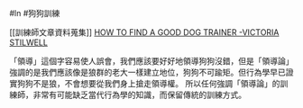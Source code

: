 #ln #狗狗訓練 

[[訓練師文章資料蒐集]]
 [HOW TO FIND A GOOD DOG TRAINER -VICTORIA STILWELL](https://positively.com/dog-training/find-a-trainer/how-to-choose-a-good-dog-trainer/)
 
 「領導」這個字容易使人誤會，我們應該要好好地領導狗狗沒錯，但是「領導論」強調的是我們應該像是狼群的老大一樣建立地位，狗狗不可踰矩。但行為學早已證實狗狗不是狼，不會想要從我們身上搶走領導權。
所以任何強調「領導論」的訓練師，非常有可能缺乏當代行為學的知識，而保留傳統的訓練方式。